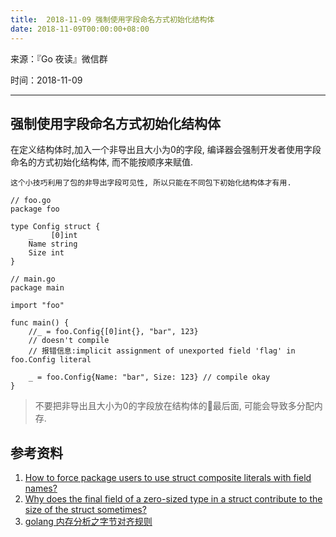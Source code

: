 ```yaml
---
title:  2018-11-09 强制使用字段命名方式初始化结构体
date: 2018-11-09T00:00:00+08:00
---
```

来源：『Go 夜读』微信群

时间：2018-11-09

---

## 强制使用字段命名方式初始化结构体

在定义结构体时,加入一个非导出且大小为0的字段, 编译器会强制开发者使用字段命名的方式初始化结构体, 而不能按顺序来赋值.

`这个小技巧利用了包的非导出字段可见性, 所以只能在不同包下初始化结构体才有用.`

```golang
// foo.go
package foo

type Config struct {
	_    [0]int
	Name string
	Size int
}
```

```golang
// main.go
package main

import "foo"

func main() {
    //_ = foo.Config{[0]int{}, "bar", 123}
    // doesn't compile
    // 报错信息:implicit assignment of unexported field 'flag' in foo.Config literal

	_ = foo.Config{Name: "bar", Size: 123} // compile okay
}
```

>不要把非导出且大小为0的字段放在结构体的最后面, 可能会导致多分配内存.

## 参考资料

1. [How to force package users to use struct composite literals with field names?](https://go101.org/article/tips.html#force-to-use-keyed-struct-literals)
2. [Why does the final field of a zero-sized type in a struct contribute to the size of the struct sometimes?](https://go101.org/article/unofficial-faq.html#final-zero-size-field)
3. [golang 内存分析之字节对齐规则](https://my.oschina.net/u/2950272/blog/1829197)